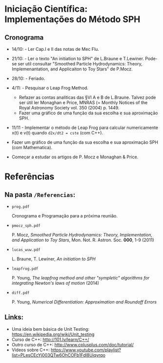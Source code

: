 # Iniciação Científica: Implementações do Método SPH

## Cronograma

- 14/10: - Ler Cap.I e II das notas de Mec Flu.

- 21/10: - Ler o texto "An initiation to SPH" de L.Braune e T.Lewiner. Pode-se ser util consultar "Smoothed Particle Hydrodynamics: Theory, Implemenantation, and Applicaiton to Toy Stars" de P.Mocz.

- 28/10: - Feriado.

- 4/11: - Pesquisar o Leap Frog Method.
  - Refazer as contas analíticas das §VI A e B de L.Braune. Talvez pode ser útil ler Monaghan e Price, MNRAS (= Monthly Notices of the Royal Astronomy Society vol. 350 (2004) p. 1449.
  - Fazer uma gráfico de uma função da sua escolha e sua aproximação SPH.


- 11/11 - Implementar o método de Leap Frog para calcular numericamente x(t) e v(t) quando `d2x/dt2 = cste` (com C++).

- Fazer um gráfico de uma função da sua escolha e sua aproximação SPH (com Mathematica).

- Começar a estudar os artigos de P. Mocz e Monaghan & Price.

# Referências

## Na pasta `/Referencias`:

- `prog.pdf`

  Cronograma e Programação para a próxima reunião.


- `pmocz_sph.pdf`

  P. Mocz, _Smoothed Particle Hydrodynamics: Theory, Implementation, and Application to Toy Stars_, Mon. Not. R. Astron. Soc. __000__, 1-9 (2011)

- `lucas_wuw.pdf`

  L. Braune, T. Lewiner, _An initiation to SPH_

- `leapfrog.pdf`

  P. Young, _The leapfrog method and other "sympletic" algorithms for integrating Newton's laws of motion_ (2014)

- `diff.pdf`

  P. Young, _Numerical Differentiation: Approximation and Roundoff Errors_

## Links:

- Uma ideia bem básica de Unit Testing: https://en.wikipedia.org/wiki/Unit_testing
- Curso de C++: http://101.lv/learn/C++/
- Outro curso de C++: http://www.cplusplus.com/doc/tutorial/
- Vídeos sobre C++: https://www.youtube.com/playlist?list=PLesCEcYj003QTw6OhCOFb1Fdl8Uiqyrqo
